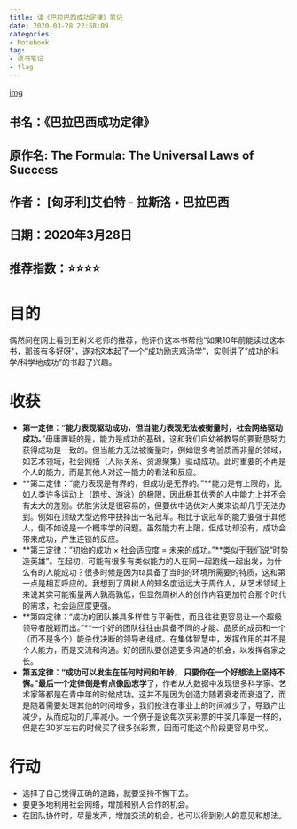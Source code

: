 ```yaml
---
title: 读《巴拉巴西成功定律》笔记
date: 2020-03-28 22:58:09
categories:
- Notebook
tag:
- 读书笔记
- flag
--- 
```


[img](https://tva1.sinaimg.cn/large/00831rSTgy1gda1gq2banj30690693yf.jpg "《巴拉巴西成功定律》")

## 书名：《巴拉巴西成功定律》
## 原作名: The Formula: The Universal Laws of Success
## 作者： [匈牙利]艾伯特 - 拉斯洛 • 巴拉巴西
## 日期：2020年3月28日
## 推荐指数：⭐️⭐️⭐️⭐️

# 目的
偶然间在网上看到王树义老师的推荐，他评价这本书帮他“如果10年前能读过这本书，那该有多好呀”，遂对这本起了一个“成功励志鸡汤学”，实则讲了“成功的科学/科学地成功”的书起了兴趣。

# 收获
-  **第一定律：“能力表现驱动成功，但当能力表现无法被衡量时，社会网络驱动成功。**”毋庸置疑的是，能力是成功的基础，这和我们自幼被教导的要勤恳努力获得成功是一致的。但当能力无法被衡量时，例如很多考验质而非量的领域，如艺术领域，社会网络（人际关系、资源聚集）驱动成功。此时重要的不再是个人的能力，而是其他人对这一能力的看法和反应。
- **第二定律：“能力表现是有界的，但成功是无界的。”**能力是有上限的，比如人类许多运动上（跑步、游泳）的极限，因此极其优秀的人中能力上并不会有太大的差别。优胜劣汰是很容易的，但要优中选优对人类来说却几乎无法办到。例如在顶级大型选修中抉择出一名冠军。相比于说冠军的能力要强于其他人，倒不如说是一个概率学的问题。虽然能力有上限，但成功却没有，成功会带来成功，产生连锁的反应。
- **第三定律：“初始的成功 × 社会适应度 = 未来的成功。”**类似于我们说“时势造英雄”。在起初，可能有很多有类似能力的人在同一起跑线一起出发，为什么有的人能成功？很多时候是因为ta具备了当时的环境所需要的特质，这和第一点是相互呼应的。我想到了周树人的知名度远远大于周作人，从艺术领域上来说其实可能衡量两人孰高孰低，但显然周树人的创作内容更加符合那个时代的需求，社会适应度更强。
- **第四定律：“成功的团队兼具多样性与平衡性，而且往往更容易让一个超级领导者脱颖而出。”**一个好的团队往往由具备不同的才能、品质的成员和一个（而不是多个）能杀伐决断的领导者组成。在集体智慧中，发挥作用的并不是个人能力，而是交流和沟通。好的团队要创造更多沟通的机会，以发挥各家之长。
- **第五定律：“成功可以发生在任何时间和年龄， 只要你在一个好想法上坚持不懈。”**最后一个定律倒是有点像**励志学**了，作者从大数据中发现很多科学家、艺术家等都是在青中年的时候成功。这并不是因为创造力随着衰老而衰退了，而是随着需要处理其他的时间增多，我们投注在事业上的时间减少了，导致产出减少，从而成功的几率减小。一个例子是说每次买彩票的中奖几率是一样的，但是在30岁左右的时候买了很多张彩票，因而可能这个阶段更容易中奖。

# 行动
- 选择了自己觉得正确的道路，就要坚持不懈下去。
- 要更多地利用社会网络，增加和别人合作的机会。
- 在团队协作时，尽量发声，增加交流的机会，也可以得到别人的意见和想法。



